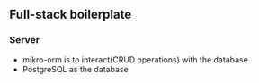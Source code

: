 ## Full-stack boilerplate

### Server

-   mikro-orm is to interact(CRUD operations) with the database.
-   PostgreSQL as the database

